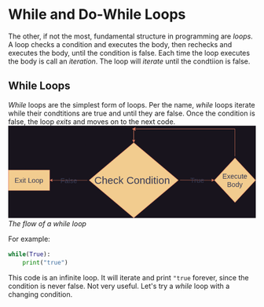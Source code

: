 # While and Do-While Loops

The other, if not the most, fundamental structure in programming are *loops*. A loop checks a condition and executes the body, then rechecks and executes the body, until the condition is false. Each time the loop executes the body is call an *iteration*. The loop will *iterate* until the condtiion is false.

## While Loops
*While* loops are the simplest form of loops. Per the name, *while* loops iterate while their condtitions are true and until they are false. Once the condition is false, the loop *exits* and moves on to the next code.
![while](./imgs/loops.drawio.png)
*The flow of a while loop*

For example:
```Python
while(True):
	print("true")
```
This code is an infinite loop. It will iterate and print `"true` forever, since the condition is never false. Not very useful. Let's try a *while* loop with a changing condition.


